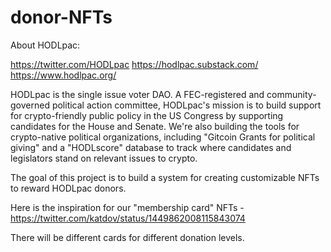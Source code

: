 # donor-NFTs

About HODLpac:

https://twitter.com/HODLpac 
https://hodlpac.substack.com/
https://www.hodlpac.org/

HODLpac is the single issue voter DAO. A FEC-registered and community-governed political action committee, HODLpac's mission is to build support for crypto-friendly public policy in the US Congress by supporting candidates for the House and Senate. We're also building the tools for crypto-native political organizations, including "Gitcoin Grants for political giving" and a "HODLscore" database to track where candidates and legislators stand on relevant issues to crypto. 

The goal of this project is to build a system for creating customizable NFTs to reward HODLpac donors. 

Here is the inspiration for our "membership card" NFTs - https://twitter.com/katdov/status/1449862008115843074 

There will be different cards for different donation levels.
